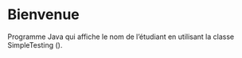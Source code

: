 # Bienvenue
Programme Java qui affiche le nom de l’étudiant en utilisant la classe SimpleTesting ().